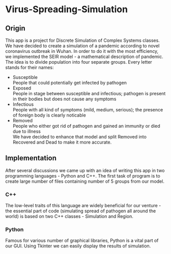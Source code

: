 # Virus-Spreading-Simulation
## Origin 
This app is a project for Discrete Simulation of Complex Systems classes. We have decided to create a simulation of a pandemic according to novel coronavirus outbreak in Wuhan. In order to do it with the most efficiency, we implemented the SEIR model - a mathematical description of pandemic. The idea is to divide population into four separate groups. Every letter stands for their names:
- Susceptible  
  People that could potentially get infected by pathogen
- Exposed  
  People in stage between susceptible and infectious; pathogen is present in their bodies but does not cause any symptoms
- Infectious  
  People with all kind of symptoms (mild, medium, serious); the presence of foreign body is clearly noticable
- Removed  
  People who either got rid of pathogen and gained an immunity or died due to illness  
We have decided to enhance that model and split Removed into Recovered and Dead to make it more accurate.
## Implementation 
After several discussions we came up with an idea of writing this app in two programming languages - Python and C++. The first task of program is to create large number of files containing number of 5 groups from our model.
### C++
The low-level traits of this language are widely beneficial for our venture - the essential part of code (simulating spread of pathogen all around the world) is based on two C++ classes - Simulation and Region.
### Python
Famous for various number of graphical libraries, Python is a vital part of our GUI. Using Tkinter we can easily display the results of simulation.
